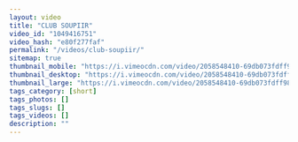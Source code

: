 ```yaml
---
layout: video
title: "CLUB SOUPIIR"
video_id: "1049416751"
video_hash: "e80f277faf"
permalink: "/videos/club-soupiir/"
sitemap: true
thumbnail_mobile: "https://i.vimeocdn.com/video/2058548410-69db073fdff98092366e3c4f5e11f85309f847d9eb84785ee75dc8425756bad9-d_640x360?&r=pad&region=us"
thumbnail_desktop: "https://i.vimeocdn.com/video/2058548410-69db073fdff98092366e3c4f5e11f85309f847d9eb84785ee75dc8425756bad9-d_960x540?&r=pad&region=us"
thumbnail_large: "https://i.vimeocdn.com/video/2058548410-69db073fdff98092366e3c4f5e11f85309f847d9eb84785ee75dc8425756bad9-d_1280x720?&r=pad&region=us"
tags_category: [short]
tags_photos: []
tags_slugs: []
tags_videos: []
description: ""
---
```

